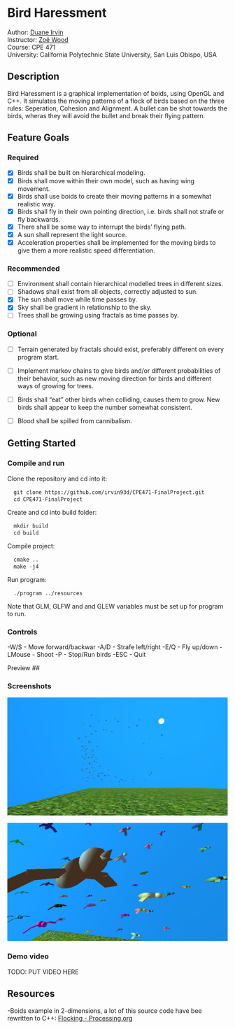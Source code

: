 
# Bird Haressment
Author: [Duane Irvin](https://github.com/irvin93d)  
Instructor: [Zoë Wood](http://users.csc.calpoly.edu/~zwood/teaching/csc471/index16.html)  
Course: CPE 471  
University: California Polytechnic State University, San Luis Obispo, USA  

## Description
Bird Haressment is a graphical implementation of boids, using OpenGL and C++. It simulates the moving patterns of a flock of birds based on the three rules: Seperation, Cohesion and Alignment. A bullet can be shot towards the birds, wheras they will avoid the bullet and break their flying pattern. 

## Feature Goals

### Required
- [x] Birds shall be built on hierarchical modeling.
- [x] Birds shall move within their own model, such as having wing movement.
- [x] Birds shall use boids to create their moving patterns in a somewhat realistic way.
- [x] Birds shall fly in their own pointing direction, i.e. birds shall not strafe or fly backwards.
- [x] There shall be some way to interrupt the birds’ flying path.
- [x] A sun shall represent the light source.
- [x] Acceleration properties shall be implemented for the moving birds to give them a more realistic speed differentiation.

### Recommended
- [ ] Environment shall contain hierarchical modelled trees in different sizes.
- [ ] Shadows shall exist from all objects, correctly adjusted to sun.
- [x] The sun shall move while time passes by.
- [x] Sky shall be gradient in relationship to the sky.
- [ ] Trees shall be growing using fractals as time passes by.

### Optional
- [ ] Terrain generated by fractals should exist, preferably different on every program start.
- [ ] Implement markov chains to give birds and/or different probabilities of their behavior, such as new moving direction for birds and different ways of growing for trees.
- [ ] Birds shall “eat” other birds when colliding, causes them to grow. New birds shall appear to keep the number somewhat consistent.
- [ ] Blood shall be spilled from cannibalism.


## Getting Started

### Compile and run

Clone the repository and cd into it:
```console
  git clone https://github.com/irvin93d/CPE471-FinalProject.git
  cd CPE471-FinalProject
```
Create and cd into build folder:
```console
  mkdir build
  cd build
```
Compile project:
```console
  cmake ..
  make -j4
```
Run program:
```
  ./program ../resources
```
Note that GLM, GLFW and and GLEW variables must be set up for program to run.

### Controls
-W/S - Move forward/backwar 
-A/D - Strafe left/right
-E/Q - Fly up/down
-LMouse - Shoot
-P - Stop/Run birds
-ESC - Quit

Preview ##

### Screenshots

![Screenshot 1](./web/res/screen1.png)

![Screenshot 2](./web/res/screen2.png)

### Demo video
TODO: PUT VIDEO HERE


## Resources 
-Boids example in 2-dimensions, a lot of this source code have bee  rewritten to C++: [Flocking - Processing.org](https://www.processing.org/examples/flocking.html)
